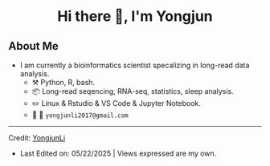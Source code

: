 <h1 align='center'> Hi there 👋, I'm Yongjun
<!--h1 without bottom border-->

## About Me
  - I am currently a bioinformatics scientist specalizing in long-read data analysis.
    - :hammer_and_pick: Python, R, bash.
    - :package: Long-read seqencing, RNA-seq, statistics, sleep analysis.
    - :pencil2: Linux & Rstudio & VS Code & Jupyter Notebook.
    - :memo: :email: `yongjunli2017@gmail.com`
   
-----
Credit: [YongjunLi](https://github.com/yjli2017)
- Last Edited on: 05/22/2025 | Views expressed are my own.

